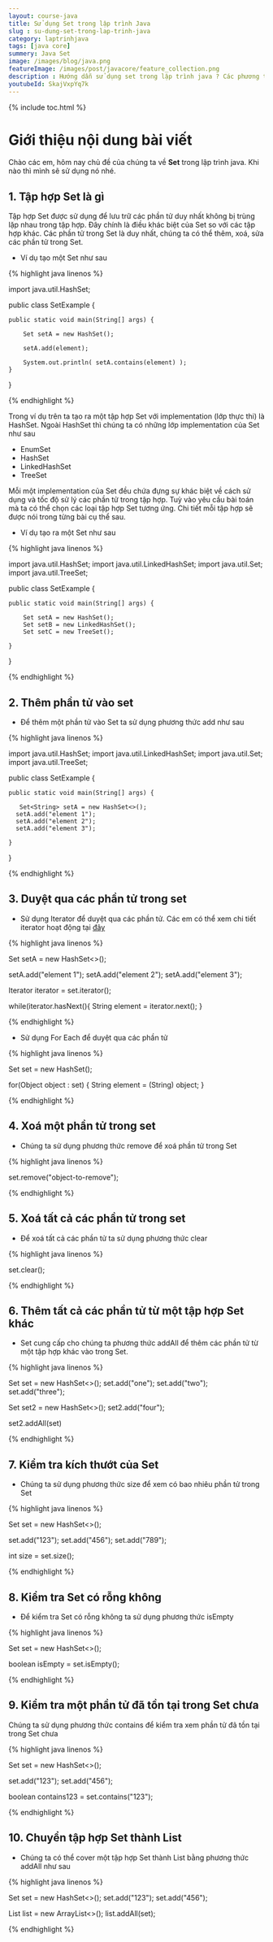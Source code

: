 ```yaml
---
layout: course-java
title: Sử dụng Set trong lập trình Java
slug : su-dung-set-trong-lap-trinh-java
category: laptrinhjava
tags: [java core]
summery: Java Set
image: /images/blog/java.png
featureImage: /images/post/javacore/feature_collection.png
description : Hướng dẫn sử dụng set trong lập trình java ? Các phương thức có trong Set và cách sử dụng Set
youtubeId: SkajVxpYq7k
---
```


{% include toc.html %}

# **Giới thiệu nội dung bài viết**

Chào các em, hôm nay chủ đề của chúng ta về <b>Set</b> trong lập trình java. Khi nào thì mình sẽ sử dụng nó nhé.

## **1. Tập hợp Set là gì**

Tập hợp Set được sử dụng để lưu trữ các phần tử duy nhất không bị trùng lặp nhau trong tập hợp. Đây chính là điều khác biệt của Set so với các tập hợp khác. Các phần tử trong Set là duy nhất, chúng ta có thể thêm, xoá, sửa các phần tử trong Set.

- Ví dụ tạo một Set như sau

{% highlight java linenos %}

import java.util.HashSet;

public class SetExample {

    public static void main(String[] args) {

        Set setA = new HashSet();

        setA.add(element);

        System.out.println( setA.contains(element) );
    }
}

{% endhighlight %}

Trong ví dụ trên ta tạo ra một tập hợp Set với implementation (lớp thực thi) là HashSet. Ngoài HashSet thì chúng ta có những lớp implementation của Set như sau

+ EnumSet
+ HashSet
+ LinkedHashSet
+ TreeSet

Mỗi một implementation của Set đều chứa đựng sự khác biệt về cách sử dụng và tốc độ sử lý các phần tử trong tập hợp. Tuỳ vào yêu cầu bài toán mà ta có thể chọn các loại tập hợp Set tương ứng. Chi tiết mỗi tập hợp sẽ được nói trong từng bài cụ thể sau.

- Ví dụ tạo ra một Set như sau

{% highlight java linenos %}

import java.util.HashSet;
import java.util.LinkedHashSet;
import java.util.Set;
import java.util.TreeSet;

public class SetExample {

    public static void main(String[] args) {

        Set setA = new HashSet();
        Set setB = new LinkedHashSet();
        Set setC = new TreeSet();

    }
}

{% endhighlight %}

## **2. Thêm phần tử vào set**

- Để thêm một phần tử vào Set ta sử dụng phương thức add như sau

{% highlight java linenos %}

import java.util.HashSet;
import java.util.LinkedHashSet;
import java.util.Set;
import java.util.TreeSet;

public class SetExample {

    public static void main(String[] args) {

       Set<String> setA = new HashSet<>();
      setA.add("element 1");
      setA.add("element 2");
      setA.add("element 3");

    }
}

{% endhighlight %}

## **3. Duyệt qua các phần tử trong set**

- Sử dụng Iterator để duyệt qua các phần tử. Các em có thể xem chi tiết iterator hoạt động tại [đây](https://levunguyen.com/laptrinhjava/2020/02/05/su-dung-iterator-trong-java/)

{% highlight java linenos %}

Set<String> setA = new HashSet<>();

setA.add("element 1");
setA.add("element 2");
setA.add("element 3");

Iterator<String> iterator = set.iterator();

while(iterator.hasNext(){
  String element = iterator.next();
}

{% endhighlight %}

- Sử dụng For Each để duyệt qua các phần tử

{% highlight java linenos %}

Set set = new HashSet();

for(Object object : set) {
    String element = (String) object;
}

{% endhighlight %}

## **4. Xoá một phần tử trong set**

- Chúng ta sử dụng phương thức remove để xoá phần tử trong Set

{% highlight java linenos %}

set.remove("object-to-remove");

{% endhighlight %}

## **5. Xoá tất cả các phần tử trong set**

- Để xoá tất cả các phần tử ta sử dụng phương thức clear

{% highlight java linenos %}

set.clear();

{% endhighlight %}

## **6. Thêm tất cả các phần tử từ một tập hợp Set khác**

- Set cung cấp cho chúng ta phương thức addAll để thêm các phần tử từ một tập hợp khác vào trong Set.

{% highlight java linenos %}

Set<String> set = new HashSet<>();
set.add("one");
set.add("two");
set.add("three");

Set<String> set2 = new HashSet<>();
set2.add("four");

set2.addAll(set)

{% endhighlight %}

## **7. Kiểm tra kích thướt của Set**

- Chúng ta sử dụng phương thức size để xem có bao nhiêu phần tử trong Set

{% highlight java linenos %}

Set<String> set = new HashSet<>();

set.add("123");
set.add("456");
set.add("789");

int size = set.size();

{% endhighlight %}

## **8. Kiểm tra Set có rỗng không**

- Để kiểm tra Set có rỗng không ta sử dụng phương thức isEmpty

{% highlight java linenos %}

Set<String> set = new HashSet<>();

boolean isEmpty = set.isEmpty();

{% endhighlight %}

## **9. Kiểm tra một phần tử đã tồn tại trong Set chưa**

Chúng ta sử dụng phương thức contains để kiểm tra xem phần tử đã tồn tại trong Set chưa

{% highlight java linenos %}

Set<String> set = new HashSet<>();

set.add("123");
set.add("456");

boolean contains123 = set.contains("123");

{% endhighlight %}

## **10. Chuyển tập hợp Set thành List**

- Chúng ta có thể cover một tập hợp Set thành List bằng phương thức addAll như sau

{% highlight java linenos %}

Set<String> set = new HashSet<>();
set.add("123");
set.add("456");

List<String> list = new ArrayList<>();
list.addAll(set);

{% endhighlight %}










